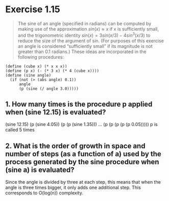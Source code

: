 # Exercise 1.15

> The sine of an angle (specified in radians) can be computed by making use of the approximation $sin(x) ≈ x$ if x is sufficiently small, and the trigonometric identity $sin(x) = 3sin(x/3) - 4sin^3(x/3)$ to reduce the size of the argument of sin. (For purposes of this exercise an angle is considered “sufficiently small” if its magnitude is not greater than 0.1 radians.) These ideas are incorporated in the following procedures:

``` Racket
(define (cube x) (* x x x))
(define (p x) (- (* 3 x) (* 4 (cube x))))
(define (sine angle)
  (if (not (> (abs angle) 0.1))
      angle
      (p (sine (/ angle 3.0)))))
```

## 1. How many times is the procedure p applied when (sine 12.15) is evaluated?

(sine 12.15)
(p (sine 4.05))
(p (p (sine 1.35)))
...
(p (p (p (p (p 0.05)))))
p is called 5 times

## 2. What is the order of growth in space and number of steps (as a function of a) used by the process generated by the sine procedure when (sine a) is evaluated?

Since the angle is divided by three at each step, this means that when the angle is three times bigger, it only adds one additional step. This corresponds to O(log(n)) complexity.
